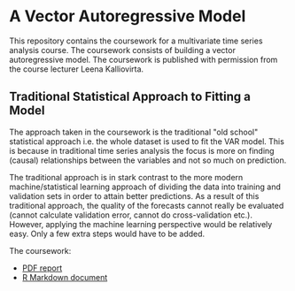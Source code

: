 # A Vector Autoregressive Model

This repository contains the coursework for a multivariate time series analysis course. The coursework consists of building a vector autoregressive model. The coursework is published with permission from the course lecturer Leena Kalliovirta.

## Traditional Statistical Approach to Fitting a Model

The approach taken in the coursework is the traditional "old school" statistical approach i.e. the whole dataset is used to fit the VAR model. This is because in traditional time series analysis the focus is more on finding (causal) relationships between the variables and not so much on prediction.

The traditional approach is in stark contrast to the more modern machine/statistical learning approach of dividing the data into training and validation sets in order to attain better predictions. As a result of this traditional approach, the quality of the forecasts cannot really be evaluated (cannot calculate validation error, cannot do cross-validation etc.). However, applying the machine learning perspective would be relatively easy. Only a few extra steps would have to be added.

The coursework:

- [PDF report](output/VAR_Inflation_Unemployment_Federal_Funds_Rate.pdf)
- [R Markdown document](VAR_Inflation_Unemployment_Federal_Funds_Rate.Rmd)
